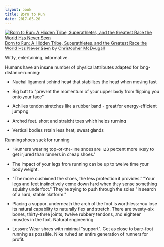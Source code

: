 ```yaml
---
layout: book
title: Born to Run
date: 2017-05-20
---
```


<a href="https://www.goodreads.com/book/show/6289283-born-to-run" style="float: left; padding-right: 20px"><img border="0" alt="Born to Run: A Hidden Tribe, Superathletes, and the Greatest Race the World Has Never Seen" src="https://images.gr-assets.com/books/1320531983m/6289283.jpg" /></a><a href="https://www.goodreads.com/book/show/6289283-born-to-run">Born to Run: A Hidden Tribe, Superathletes, and the Greatest Race the World Has Never Seen</a> by <a href="https://www.goodreads.com/author/show/133538.Christopher_McDougall">Christopher McDougall</a><br/>

Witty, entertaining, informative.

Humans have an insane number of physical attributes adapted for long-distance running:

* Nuchal ligament behind head that stabilizes the head when moving fast

* Big butt to "prevent the momentum of your upper body from flipping you onto your face"

* Achilles tendon stretches like a rubber band - great for energy-efficient jumping

* Arched feet, short and straight toes which helps running

* Vertical bodies retain less heat, sweat glands

Running shoes suck for running:

* "Runners wearing top-of-the-line shoes are 123 percent more likely to get injured than runners in cheap shoes."

* The impact of your legs from running can be up to twelve time your body weight.

* "The more cushioned the shoes, the less protection it provides." "Your legs and feet instinctively come down hard when they sense something squishy underfoot." They're trying to push through the soles "in search of a hard, stable platform."

* Placing a support underneath the arch of the foot is worthless: you lose its natural capability to naturally flex and stretch. There are twenty-six bones, thirty-three joints, twelve rubbery tendons, and eighteen muscles in the foot. Natural engineering.

* Lesson: Wear shoes with minimal "support". Get as close to bare-foot running as possible. Nike ruined an entire generation of runners for profit.
